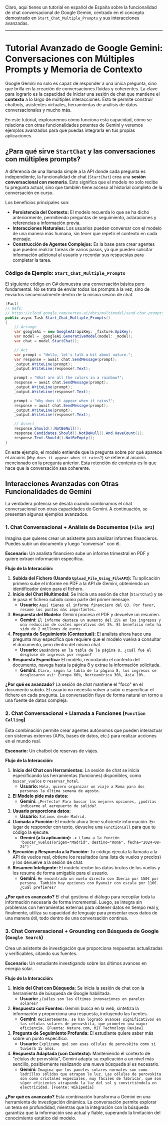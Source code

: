 Claro, aquí tienes un tutorial en español de España sobre la funcionalidad de chat conversacional de Google Gemini, centrado en el concepto demostrado en `Start_Chat_Multiple_Prompts` y sus interacciones avanzadas.

---

# Tutorial Avanzado de Google Gemini: Conversaciones con Múltiples Prompts y Memoria de Contexto

Google Gemini no solo es capaz de responder a una única pregunta, sino que brilla en la creación de conversaciones fluidas y coherentes. La clave para lograrlo es la capacidad de iniciar una sesión de chat que mantiene el **contexto** a lo largo de múltiples interacciones. Esto te permite construir chatbots, asistentes virtuales, herramientas de análisis de datos conversacionales y mucho más.

En este tutorial, exploraremos cómo funciona esta capacidad, cómo se relaciona con otras funcionalidades potentes de Gemini y veremos ejemplos avanzados para que puedas integrarla en tus propias aplicaciones.

## ¿Para qué sirve `StartChat` y las conversaciones con múltiples prompts?

A diferencia de una llamada simple a la API donde cada pregunta es independiente, la funcionalidad de chat (`StartChat`) crea una **sesión conversacional con memoria**. Esto significa que el modelo no solo recibe tu pregunta actual, sino que también tiene acceso al historial completo de la conversación en curso.

Los beneficios principales son:

*   **Persistencia del Contexto:** El modelo recuerda lo que se ha dicho anteriormente, permitiendo preguntas de seguimiento, aclaraciones y referencias a información previa.
*   **Interacciones Naturales:** Los usuarios pueden conversar con el modelo de una manera más humana, sin tener que repetir el contexto en cada mensaje.
*   **Construcción de Agentes Complejos:** Es la base para crear agentes que pueden realizar tareas de varios pasos, ya que pueden solicitar información adicional al usuario y recordar sus respuestas para completar la tarea.

### Código de Ejemplo: `Start_Chat_Multiple_Prompts`

El siguiente código en C# demuestra una conversación básica pero fundamental. No se trata de enviar todos los prompts a la vez, sino de enviarlos secuencialmente dentro de la misma sesión de chat.

```csharp
[Fact]
// Refs:
// https://cloud.google.com/vertex-ai/docs/multimodal/send-chat-prompts-gemini
public async Task Start_Chat_Multiple_Prompts()
{
    // Arrange
    var googleAi = new GoogleAI(apiKey: _fixture.ApiKey);
    var model = _googleAi.GenerativeModel(model: _model);
    var chat = model.StartChat();

    // Act
    var prompt = "Hello, let's talk a bit about nature.";
    var response = await chat.SendMessage(prompt);
    _output.WriteLine(prompt);
    _output.WriteLine(response?.Text);

    prompt = "What are all the colors in a rainbow?";
    response = await chat.SendMessage(prompt);
    _output.WriteLine(prompt);
    _output.WriteLine(response?.Text);

    prompt = "Why does it appear when it rains?";
    response = await chat.SendMessage(prompt);
    _output.WriteLine(prompt);
    _output.WriteLine(response?.Text);

    // Assert
    response.Should().NotBeNull();
    response.Candidates.Should().NotBeNull().And.HaveCount(1);
    response.Text.Should().NotBeEmpty();
}
```

En este ejemplo, el modelo entiende que la pregunta sobre por qué aparece el arcoíris (`Why does it appear when it rains?`) se refiere al arcoíris mencionado en la pregunta anterior. Esta retención de contexto es lo que hace que la conversación sea coherente.

## Interacciones Avanzadas con Otras Funcionalidades de Gemini

La verdadera potencia se desata cuando combinamos el chat conversacional con otras capacidades de Gemini. A continuación, se presentan algunos ejemplos avanzados.

### 1. Chat Conversacional + Análisis de Documentos (`File API`)

Imagina que quieres crear un asistente para analizar informes financieros. Puedes subir un documento y luego "conversar" con él.

**Escenario:** Un analista financiero sube un informe trimestral en PDF y quiere extraer información específica.

**Flujo de la Interacción:**

1.  **Subida del Fichero (Usando `Upload_File_Using_FileAPI`):** Tu aplicación primero sube el informe en PDF a la API de Gemini, obteniendo un identificador único para el fichero.
2.  **Inicio del Chat Multimodal:** Se inicia una sesión de chat (`StartChat`) y se le pasa el fichero subido como parte del primer mensaje.
    *   **Usuario:** `Aquí tienes el informe financiero del Q3. Por favor, resume los puntos más importantes.`
3.  **Respuesta del Modelo:** Gemini procesa el PDF y devuelve un resumen.
    *   **Gemini:** `El informe destaca un aumento del 15% en los ingresos y una reducción de costes operativos del 5%. El beneficio neto ha sido de 2 millones de euros.`
4.  **Pregunta de Seguimiento (Contextual):** El analista ahora hace una pregunta muy específica que requiere que el modelo vuelva a consultar el documento, pero dentro del mismo chat.
    *   **Usuario:** `Basándote en la tabla de la página 8, ¿cuál fue el desglose de ingresos por región?`
5.  **Respuesta Específica:** El modelo, recordando el contexto del documento, navega hasta la página 8 y extrae la información solicitada.
    *   **Gemini:** `Claro, según la tabla de la página 8, los ingresos se desglosaron así: Europa 60%, Norteamérica 30%, Asia 10%.`

**¿Por qué es avanzado?** La sesión de chat mantiene el "foco" en el documento subido. El usuario no necesita volver a subir o especificar el fichero en cada pregunta. La conversación fluye de forma natural en torno a una fuente de datos compleja.

### 2. Chat Conversacional + Llamada a Funciones (`Function Calling`)

Esta combinación permite crear agentes autónomos que pueden interactuar con sistemas externos (APIs, bases de datos, etc.) para realizar acciones en el mundo real.

**Escenario:** Un chatbot de reservas de viajes.

**Flujo de la Interacción:**

1.  **Inicio del Chat con Herramientas:** La sesión de chat se inicia especificando las herramientas (funciones) disponibles, como `buscar_vuelos` o `reservar_hotel`.
    *   **Usuario:** `Hola, quiero organizar un viaje a Roma para dos personas la última semana de agosto.`
2.  **El Modelo pide más datos:**
    *   **Gemini:** `¡Perfecto! Para buscar las mejores opciones, ¿podrías indicarme el aeropuerto de salida?`
3.  **Usuario proporciona datos:**
    *   **Usuario:** `Salimos desde Madrid.`
4.  **Llamada a Función:** El modelo ahora tiene suficiente información. En lugar de responder con texto, devuelve una `FunctionCall` para que tu código la ejecute.
    *   **Gemini (a la aplicación):** `-> Llama a la función 'buscar_vuelos(origen="Madrid", destino="Roma", fecha="2024-08-24")'`
5.  **Ejecución y Respuesta a la Función:** Tu código ejecuta la llamada a la API de vuelos real, obtiene los resultados (una lista de vuelos y precios) y los devuelve a la sesión de chat.
6.  **Resumen Inteligente:** El modelo recibe los datos brutos de los vuelos y los resume de forma amigable para el usuario.
    *   **Gemini:** `He encontrado un vuelo directo con Iberia por 150€ por persona. También hay opciones con Ryanair con escala por 110€. ¿Cuál prefieres?`

**¿Por qué es avanzado?** El chat gestiona el diálogo para recopilar toda la información necesaria de forma incremental. Luego, se integra sin problemas con herramientas externas para obtener datos en tiempo real y, finalmente, utiliza su capacidad de lenguaje para presentar esos datos de una manera útil, todo dentro de una conversación continua.

### 3. Chat Conversacional + Grounding con Búsqueda de Google (`Google Search`)

Crea un asistente de investigación que proporciona respuestas actualizadas y verificables, citando sus fuentes.

**Escenario:** Un estudiante investigando sobre los últimos avances en energía solar.

**Flujo de la Interacción:**

1.  **Inicio del Chat con Búsqueda:** Se inicia la sesión de chat con la herramienta de búsqueda de Google habilitada.
    *   **Usuario:** `¿Cuáles son las últimas innovaciones en paneles solares?`
2.  **Respuesta con Fuentes:** Gemini busca en la web, sintetiza la información y proporciona una respuesta, incluyendo las fuentes.
    *   **Gemini:** `Recientemente, se han logrado avances significativos en las células solares de perovskita, que prometen una mayor eficiencia. [Fuente: Nature.com, MIT Technology Review]`
3.  **Pregunta de Seguimiento Profunda:** El estudiante quiere saber más sobre un punto específico.
    *   **Usuario:** `Explícame qué son esas células de perovskita como si tuviera 15 años.`
4.  **Respuesta Adaptada (con Contexto):** Manteniendo el contexto de "células de perovskita", Gemini adapta su explicación a un nivel más sencillo, posiblemente realizando una nueva búsqueda si es necesario.
    *   **Gemini:** `Imagina que los paneles solares normales son como ladrillos sólidos que atrapan la luz. Las células de perovskita son como cristales especiales, muy fáciles de fabricar, que son súper eficientes atrapando la luz del sol y convirtiéndola en electricidad. [Fuente: Wikipedia]`

**¿Por qué es avanzado?** Esta combinación transforma a Gemini en una herramienta de investigación dinámica. La conversación permite explorar un tema en profundidad, mientras que la integración con la búsqueda garantiza que la información sea actual y fiable, superando la limitación del conocimiento estático del modelo.